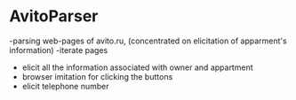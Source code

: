 # AvitoParser
-parsing web-pages of avito.ru, (concentrated on elicitation of apparment's information)
-iterate pages
- elicit all the information associated with owner and appartment
- browser imitation for clicking the buttons
- elicit telephone number
